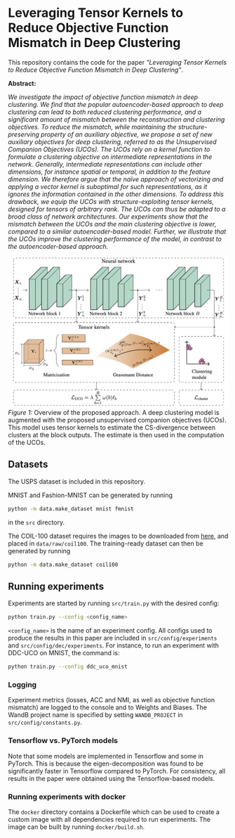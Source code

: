 # Leveraging Tensor Kernels to Reduce Objective Function Mismatch in Deep Clustering

This repository contains the code for the paper _"Leveraging Tensor Kernels to Reduce Objective Function Mismatch in Deep Clustering"_.

**Abstract:**

_We investigate the impact of objective function mismatch in deep clustering.
We find that the popular autoencoder-based approach to deep clustering can lead to both reduced clustering performance, and a significant amount of mismatch between the reconstruction and clustering objectives.
To reduce the mismatch, while maintaining the structure-preserving property of an auxiliary objective, we propose a set of new auxiliary objectives for deep clustering, referred to as the Unsupervised Companion Objectives (UCOs).
The UCOs rely on a kernel function to formulate a clustering objective on intermediate representations in the network.
Generally, intermediate representations can include other dimensions, for instance spatial or temporal, in addition to the feature dimension.
We therefore argue that the naïve approach of vectorizing and applying a vector kernel is suboptimal for such representations, as it ignores the information contained in the other dimensions.
To address this drawback, we equip the UCOs with structure-exploiting tensor kernels, designed for tensors of arbitrary rank.
The UCOs can thus be adapted to a broad class of network architectures.
Our experiments show that the mismatch between the UCOs and the main clustering objective is lower, compared to a similar autoencoder-based model.
Further, we illustrate that the UCOs improve the clustering performance of the model, in contrast to the autoencoder-based approach._

![model](./img/model-fig.png)
_Figure 1:_ Overview of the proposed approach. A deep clustering model is augmented with the proposed unsupervised companion objectives (UCOs). This model uses tensor kernels to estimate the CS-divergence between clusters at the block outputs. The estimate is then used in the computation of the UCOs.


## Datasets

The USPS dataset is included in this repository.

MNIST and Fashion-MNIST can be generated by running
```bash
python -m data.make_dataset mnist fmnist
```
in the `src` directory.

The COIL-100 dataset requires the images to be downloaded from [here](https://www.cs.columbia.edu/CAVE/software/softlib/coil-100.php), and placed in `data/raw/coil100`.
The training-ready dataset can then be generated by running
```bash
python -m data.make_dataset coil100
```

## Running experiments
Experiments are started by running `src/train.py` with the desired config:
```bash
python train.py --config <config_name>
```
`<config_name>` is the name of an experiment config. All configs used to produce the results in this paper are included in `src/config/experiments` and `src/config/dec/experiments`.
For instance, to run an experiment with DDC-UCO on MNIST, the command is:
```bash
python train.py --config ddc_uco_mnist
```

### Logging
Experiment metrics (losses, ACC and NMI, as well as objective function mismatch) are logged to the console and to Weights and Biases. The WandB project name is specified by setting `WANDB_PROJECT` in `src/config/constants.py`.

### Tensorflow vs. PyTorch models
Note that some models are implemented in Tensorflow and some in PyTorch. This is because the eigen-decomposition was found to be significantly faster in Tensorflow compared to PyTorch. For consistency, all results in the paper were obtained using the Tensorflow-based models.

### Running experiments with docker
The `docker` directory contains a Dockerfile which can be used to create a custom image with all dependencies required to run experiments. The image can be built by running `docker/build.sh`.
